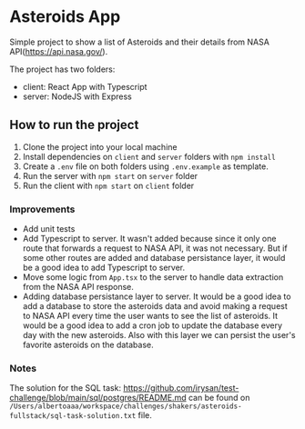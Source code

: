 # Asteroids App

Simple project to show a list of Asteroids and their details from NASA API(https://api.nasa.gov/).

The project has two folders:

- client: React App with Typescript
- server: NodeJS with Express

## How to run the project

1. Clone the project into your local machine
2. Install dependencies on `client` and `server` folders with `npm install`
3. Create a `.env` file on both folders using `.env.example` as template.
4. Run the server with `npm start` on `server` folder
5. Run the client with `npm start` on `client` folder

### Improvements

- Add unit tests
- Add Typescript to server. It wasn't added because since it only one route that forwards a request to NASA API, it was not necessary. But if some other routes are added and database persistance layer, it would be a good idea to add Typescript to server.
- Move some logic from `App.tsx` to the server to handle data extraction from the NASA API response.
- Adding database persistance layer to server. It would be a good idea to add a database to store the asteroids data and avoid making a request to NASA API every time the user wants to see the list of asteroids. It would be a good idea to add a cron job to update the database every day with the new asteroids. Also with this layer we can persist the user's favorite asteroids on the database.

### Notes
The solution for the SQL task: https://github.com/irysan/test-challenge/blob/main/sql/postgres/README.md can be found on `/Users/albertoaaa/workspace/challenges/shakers/asteroids-fullstack/sql-task-solution.txt` file.
